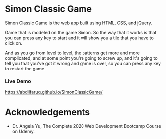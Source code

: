 # Simon Classic Game
Simon Classic Game is the web app built using HTML, CSS, and jQuery.  

Game that is modeled on the game Simon. So the way that it works is that you can press any key to start and it will show you a tile that you have to click on.  

And as you go from level to level, the patterns get more and more complicated, and at some point you're going to screw up, and it's going to tell you that you’ve got it wrong and game is over, so you can press any key to restart the game.

### Live Demo
https://abdilfaruq.github.io/SimonClassicGame/

# Acknowledgements
* Dr. Angela Yu, The Complete 2020 Web Development Bootcamp Course on Udemy.
